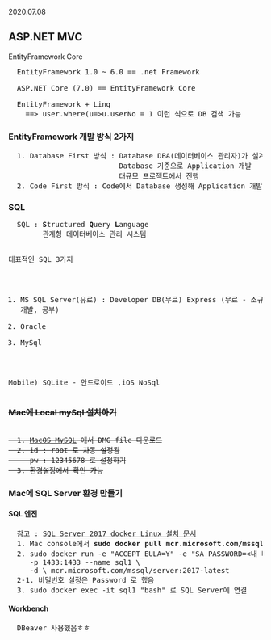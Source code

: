 <p>2020.07.08</p>

<h2> ASP.NET MVC </h2>
<label> EntityFramework Core </label>

<pre>
  EntityFramework 1.0 ~ 6.0 == .net Framework
  
  ASP.NET Core (7.0) == EntityFramework Core
  
  EntityFramework + Linq
    ==> user.where(u=>u.userNo = 1 이런 식으로 DB 검색 가능
</pre>

<h3>EntityFramework 개발 방식 2가지</h3>
<pre>
  1. Database First 방식 : Database DBA(데이터베이스 관리자)가 설계 + 물리적 데이터베이스 완성 상태
                          Database 기준으로 Application 개발
                          대규모 프로젝트에서 진행
  2. Code First 방식 : Code에서 Database 생성해 Application 개발
</pre>


<h3>SQL</h3>
<pre>
  SQL : <b>S</b>tructured <b>Q</b>uery <b>L</b>anguage
        관계형 데이터베이스 관리 시스템
  
  대표적인 SQL 3가지
  1. MS SQL Server(유료)
      : Developer DB(무료)
        Express (무료 - 소규모 개발, 공부)
  2. Oracle
  3. MySql
  
  Mobile) SQLite - 안드로이드 ,iOS
          NoSql
</pre>

<h3><s>Mac에 Local mySql 설치하기</s></h3>
<pre><s>
  1. <a href="https://dev.mysql.com/downloads/mysql/">MacOS MySQL</a> 에서 DMG file 다운로드
  2. id : root 로 자동 설정됨
     pw : 12345678 로 설정하기
  3. 환경설정에서 확인 가능
</s></pre>

<h3>Mac에 SQL Server 환경 만들기</h3>
<h4>SQL 엔진</h4>
<pre>
  참고 : <a href="https://docs.microsoft.com/ko-kr/sql/linux/quickstart-install-connect-docker?view=sql-server-linux-2017&pivots=cs1-bash#pullandrun2017">SQL Server 2017 docker Linux 설치 문서</a>
  1. Mac console에서 <b>sudo docker pull mcr.microsoft.com/mssql/server:2017-latest</b> 실행
  2. sudo docker run -e "ACCEPT_EULA=Y" -e "SA_PASSWORD=<내 비밀번호 설정(8자 이상)>" \
     -p 1433:1433 --name sql1 \
     -d \ mcr.microsoft.com/mssql/server:2017-latest
  2-1. 비밀번호 설정은 Password 로 했음
  3. sudo docker exec -it sql1 "bash" 로 SQL Server에 연결
</pre>
<h4>Workbench</h4>
<pre>
  DBeaver 사용했음ㅎㅎ
</pre>
